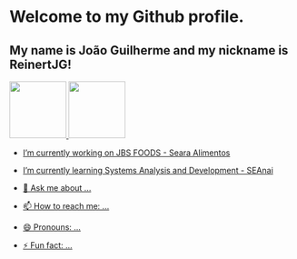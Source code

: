# Welcome to my Github profile.
## My name is João Guilherme and my nickname is ReinertJG!

<div>
<a href="https://github.com/Reinertjg">
<img loading="lazy" height="100em" src="https://github-readme-stats.vercel.app/api/top-langs/?username=Reinertjg&layout=compact&langs_count=7&theme=dracula"/>
<img loading="lazy" height="100em" src="https://github-readme-stats.vercel.app/api?username=Reinertjg&show_icons=true&theme=dracula&include_all_commits=true&count_private=true"/>
</div>


- I’m currently working on JBS FOODS - Seara Alimentos
- I’m currently learning Systems Analysis and Development - SEAnai

- 💬 Ask me about ...
- 📫 How to reach me: ...
- 😄 Pronouns: ...
- ⚡ Fun fact: ...
